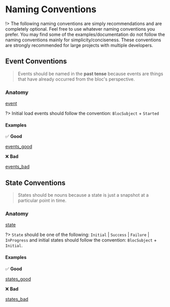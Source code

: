 # Naming Conventions

!> The following naming conventions are simply recommendations and are completely optional. Feel free to use whatever naming conventions you prefer. You may find some of the examples/documentation do not follow the naming conventions mainly for simplicity/conciseness. These conventions are strongly recommended for large projects with multiple developers.

## Event Conventions

> Events should be named in the **past tense** because events are things that have already occurred from the bloc's perspective.

### Anatomy

[event](../_snippets/bloc_naming_conventions/event_anatomy.md ':include')

?> Initial load events should follow the convention: `BlocSubject` + `Started`

#### Examples

✅ **Good**

[events_good](../_snippets/bloc_naming_conventions/event_examples_good.md ':include')

❌ **Bad**

[events_bad](../_snippets/bloc_naming_conventions/event_examples_bad.md ':include')

## State Conventions

> States should be nouns because a state is just a snapshot at a particular point in time.

### Anatomy

[state](../_snippets/bloc_naming_conventions/state_anatomy.md ':include')

?> `State` should be one of the following: `Initial` | `Success` | `Failure` | `InProgress` and
initial states should follow the convention: `BlocSubject` + `Initial`.

#### Examples

✅ **Good**

[states_good](../_snippets/bloc_naming_conventions/state_examples_good.md ':include')

❌ **Bad**

[states_bad](../_snippets/bloc_naming_conventions/state_examples_bad.md ':include')

